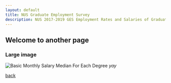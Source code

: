```yaml
---
layout: default
title: NUS Graduate Employment Survey
description: NUS 2017-2019 GES Employment Rates and Salaries of Graduates by Bachelor Degree (Datasource, Ministry of Education, Singapore)
---
```


## Welcome to another page

### Large image
![Basic Monthly Salary Median For Each Degree](http://drive.google.com/uc?export=view&id=1-54nA07U0xVnG-ue1yM2pNKELkjOXYfX)
_yay_

[back](./)
